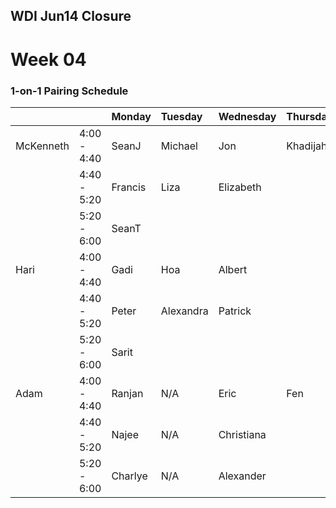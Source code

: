 ## WDI Jun14 Closure

# Week 04

### 1-on-1 Pairing Schedule

|            |             | Monday     | Tuesday   | Wednesday   | Thursday  | Friday |
|:---        |:---         |:---        |:---       |:---         |:---       |:---    |
| McKenneth  | 4:00 - 4:40 | SeanJ      | Michael   | Jon         | Khadijah  |        |
|            | 4:40 - 5:20 | Francis    | Liza      | Elizabeth   |           |        |
|            | 5:20 - 6:00 | SeanT      |           |             |           |        |
| Hari       | 4:00 - 4:40 | Gadi       | Hoa       | Albert      |           |        |
|            | 4:40 - 5:20 | Peter      | Alexandra | Patrick     |           |        |
|            | 5:20 - 6:00 | Sarit      |           |             |           |        |
| Adam       | 4:00 - 4:40 | Ranjan     | N/A       | Eric        | Fen       |        |
|            | 4:40 - 5:20 | Najee      | N/A       | Christiana  |           |        |
|            | 5:20 - 6:00 | Charlye    | N/A       | Alexander   |           |        ||
